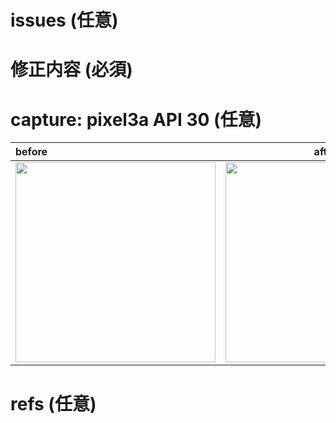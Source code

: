 # issues (任意)

# 修正内容 (必須)

# capture: pixel3a API 30 (任意)

| before | after |
|:---|:---:|
|<img src="" width=320 /> |<img src="" width=320 /> |

# refs (任意)
